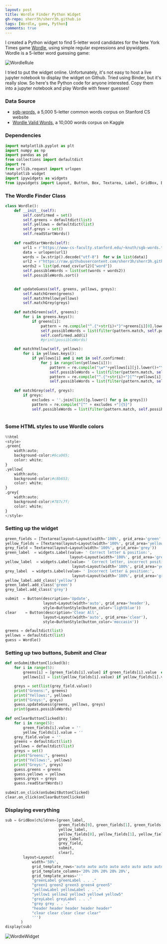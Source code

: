 ```yaml
---
layout: post
title: Wordle Finder Python Widget
gh-repo: sherr3h/sherr3h.github.io
tags: [Wordle, game, Python]
comments: true
---
```

I created a Python widget to find 5-letter word candidates for the New York Times game [Wordle](https://www.nytimes.com/games/wordle/index.html), using simple regular expressions and ipywidgets. Wordle is a 5-letter word guessing game:

![WordleRule](/img/Wordle.png)


I tried to put the widget online. Unfortunately, it's not easy to host a live jupyter notebook to display the widget on Github. Tried using Binder, but it's really slow. So here's the Python code for anyone interested. Copy them into a jupyter notebook and play Wordle with fewer guesses!

### Data Source
- [sgb-words](https://www-cs-faculty.stanford.edu/~knuth/sgb-words.txt), a 5,000 5-letter common words corpus on Stanford CS website
- [Wordle Valid Words](https://www.kaggle.com/datasets/bcruise/wordle-valid-words), a 10,000 words corpus on Kaggle


### Dependencies

```python
import matplotlib.pyplot as plt
import numpy as np
import pandas as pd
from collections import defaultdict
import re
from urllib.request import urlopen
%matplotlib widget
import ipywidgets as widgets
from ipywidgets import Layout, Button, Box, Textarea, Label, GridBox, ButtonStyle
```

### The Wordle Finder Class
```python
class Wordle():
    def __init__(self):
        self.confirmed = set()
        self.greens = defaultdict(list)
        self.yellows = defaultdict(list)
        self.greys = set()
        self.readStartWords()
    
    def readStartWords(self):
        url1 = r'https://www-cs-faculty.stanford.edu/~knuth/sgb-words.txt'
        data = urlopen(url1)
        words = [w.strip().decode("utf-8")  for w in list(data)]
        url2 = r"https://raw.githubusercontent.com/sherr3h/sherr3h.github.io/master/data/valid_guesses.csv"
        words2 = list(pd.read_csv(url2)["word"])
        self.possibleWords = list(set(words + words2))
        self.possibleWords.sort()
        

    def updateGuess(self, greens, yellows, greys):
        self.matchGreen(greens)
        self.matchYellow(yellows)
        self.matchGrey(greys)
        
    def matchGreen(self, greens):
        for i in greens.keys():
            if greens[i]:
                pattern = re.compile("^.{"+str(i)+"}"+greens[i][0].lower()+".*")
                self.possibleWords = list(filter(pattern.match, self.possibleWords))
                self.confirmed.add(i)
                #print(possibleWords)

    def matchYellow(self, yellows):
        for i in yellows.keys():
            if yellows[i] and i not in self.confirmed:
                for j in range(len(yellows[i])):
                    pattern = re.compile("\w*"+yellows[i][j].lower()+"\w*")# or (".*"+yellows[i][0]+".*")
                    self.possibleWords = list(filter(pattern.match, self.possibleWords))
                    pattern = re.compile("^.{"+str(i)+"}[^"+yellows[i][j].lower()+"].*")
                    self.possibleWords = list(filter(pattern.match, self.possibleWords))
                    
    def matchGrey(self, greys):
        if greys:
            excludes = ''.join(list([g.lower() for g in greys]))
            pattern = re.compile("[^" + excludes +"]{5}")
            self.possibleWords = list(filter(pattern.match, self.possibleWords))
        
```

### Some HTML styles to use Wordle colors 
```python
%%html
<style>
.green{
    width:auto;
    background-color:#6ca965;
    color: white;
}
.yellow{
    width:auto;
    background-color:#c8b653;
    color: white;
}
.grey{
    width:auto;
    background-color:#787c7f;
    color: white;
}
</style>
```

### Setting up the widget
```python
green_fields = [Textarea(layout=Layout(width='100%', grid_area='green' + str(i))) for i in range(1,6)]
yellow_fields = [Textarea(layout=Layout(width='100%', grid_area='yellow' + str(i))) for i in range(1,6)]
grey_field = Textarea(layout=Layout(width='100%', grid_area='grey'))
green_label  = widgets.Label(value= ' Correct letter & position:', 
                             layout=Layout(width='100%', grid_area='greenLabel'))
yellow_label  = widgets.Label(value= ' Correct letter, incorrect position:', 
                              layout=Layout(width='100%', grid_area='yellowLabel'))
grey_label  = widgets.Label(value= ' Incorrect letter & position:', 
                              layout=Layout(width='100%', grid_area='greyLabel'))
yellow_label.add_class('yellow')
green_label.add_class('green')
grey_label.add_class('grey')

submit  = Button(description='Update',
                 layout=Layout(width='auto', grid_area='header'),
                 style=ButtonStyle(button_color='lightblue'))
clear    = Button(description='Clear All',
                 layout=Layout(width='auto', grid_area='clear'),
                 style=ButtonStyle(button_color='moccasin'))

greens = defaultdict(list)
yellows = defaultdict(list)
guess = Wordle()
```

### Setting up two buttons, Submit and Clear 
```python
def onSubmitButtonClicked(b):
    for i in range(5):
        greens[i] = [green_fields[i].value] if green_fields[i].value  else []
        yellows[i] = list(yellow_fields[i].value) if yellow_fields[i].value else [] 

    greys = set(list(grey_field.value))
    print("Greens:", greens)
    print("Yellows:", yellows)
    print("Greys:", greys)
    guess.updateGuess(greens, yellows, greys)
    print(guess.possibleWords)
    
def onClearButtonClicked(b):
    for i in range(5):
        green_fields[i].value = ''
        yellow_fields[i].value = ''
    grey_field.value = ''
    greens = defaultdict(list)
    yellows = defaultdict(list)
    greys = set()
    print("Greens:", greens)
    print("Yellows:", yellows)
    print("Greys:", greys)
    guess.greens = greens
    guess.yellows = yellows
    guess.greys = greys
    guess.readStartWords()
    
submit.on_click(onSubmitButtonClicked)
clear.on_click(onClearButtonClicked)
```

### Displaying everything
```python
sub = GridBox(children=[green_label,
                        green_fields[0], green_fields[1], green_fields[2], green_fields[3], green_fields[4], 
                        yellow_label,
                        yellow_fields[0], yellow_fields[1], yellow_fields[2], yellow_fields[3], yellow_fields[4],
                        grey_label,
                        grey_field,
                        submit,
                        clear],
        layout=Layout(
            width='50%',
            grid_template_rows='auto auto auto auto auto auto auto auto', # auto auto',
            grid_template_columns='20% 20% 20% 20% 20%',
            grid_template_areas='''
            "greenLabel greenLabel . . ."
            "green1 green2 green3 green4 green5"
            "yellowLabel yellowLabel . . ."
            "yellow1 yellow2 yellow3 yellow4 yellow5"
            "greyLabel greyLabel . . ."
            "grey grey . . ."
            "header header header header header"
            "clear clear clear clear clear"
            ''')
       )
display(sub)
```

![WordleWidget](/img/WordleFinder.png)
